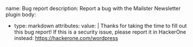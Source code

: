 name: Bug report
description: Report a bug with the Mailster Newsletter plugin
body:

-   type: markdown
    attributes:
    value: |
    Thanks for taking the time to fill out this bug report! If this is a security issue, please report it in HackerOne instead: https://hackerone.com/wordpress
